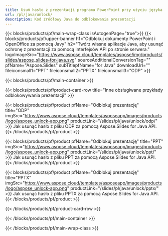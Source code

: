 ```yaml
---
title: Usuń hasło z prezentacji programu PowerPoint przy użyciu języka Java
url: /pl/java/unlock/
description: Kod źródłowy Java do odblokowania prezentacji
---
```


{{< blocks/products/pf/main-wrap-class isAutogenPage="true">}}
{{< blocks/products/pf/upper-banner h1="Odblokuj dokumenty PowerPoint i OpenOffice za pomocą Javy" h2="Twórz własne aplikacje Java, aby usunąć ochronę z prezentacji za pomocą interfejsów API po stronie serwera." logoImageSrc="https://www.aspose.cloud/templates/aspose/img/products/slides/aspose_slides-for-java.svg" sourceAdditionalConversionTag="" pfName="Aspose.Slides" subTitlepfName="for Java" downloadUrl="" fileiconsmall1="PPT" fileiconsmall2="PPTX" fileiconsmall3="ODP" >}}

{{< blocks/products/pf/main-container >}}

{{< blocks/products/pf/product-card-row title="Inne obsługiwane przykłady odblokowywania prezentacji" >}}

{{< blocks/products/pf/product pfName="Odblokuj prezentację" title="ODP" imgSrc="https://www.aspose.cloud/templates/asposeapp/images/products/logo/aspose_unlock-app.png" productLink="/slides/pl/java/unlock/odp/" >}}
Jak usunąć hasło z pliku ODP za pomocą Aspose.Slides for Java API.
{{< /blocks/products/pf/product >}}

{{< blocks/products/pf/product pfName="Odblokuj prezentację" title="PPT" imgSrc="https://www.aspose.cloud/templates/asposeapp/images/products/logo/aspose_unlock-app.png" productLink="/slides/pl/java/unlock/ppt/" >}}
Jak usunąć hasło z pliku PPT za pomocą Aspose.Slides for Java API.
{{< /blocks/products/pf/product >}}

{{< blocks/products/pf/product pfName="Odblokuj prezentację" title="PPTX" imgSrc="https://www.aspose.cloud/templates/asposeapp/images/products/logo/aspose_unlock-app.png" productLink="/slides/pl/java/unlock/pptx/" >}}
Jak usunąć hasło z pliku PPTX za pomocą Aspose.Slides for Java API.
{{< /blocks/products/pf/product >}}



{{< /blocks/products/pf/product-card-row >}}

{{< /blocks/products/pf/main-container >}}
    
{{< /blocks/products/pf/main-wrap-class >}}